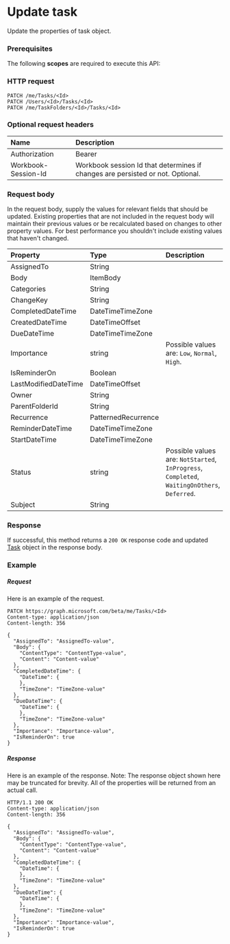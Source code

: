 # Update task

Update the properties of task object.
### Prerequisites
The following **scopes** are required to execute this API: 
### HTTP request
<!-- { "blockType": "ignored" } -->
```http
PATCH /me/Tasks/<Id>
PATCH /Users/<Id>/Tasks/<Id>
PATCH /me/TaskFolders/<Id>/Tasks/<Id>
```
### Optional request headers
| Name       | Description|
|:-----------|:-----------|
| Authorization  | Bearer <code>|
| Workbook-Session-Id  | Workbook session Id that determines if changes are persisted or not. Optional.|

### Request body
In the request body, supply the values for relevant fields that should be updated. Existing properties that are not included in the request body will maintain their previous values or be recalculated based on changes to other property values. For best performance you shouldn't include existing values that haven't changed.

| Property	   | Type	|Description|
|:---------------|:--------|:----------|
|AssignedTo|String||
|Body|ItemBody||
|Categories|String||
|ChangeKey|String||
|CompletedDateTime|DateTimeTimeZone||
|CreatedDateTime|DateTimeOffset||
|DueDateTime|DateTimeTimeZone||
|Importance|string| Possible values are: `Low`, `Normal`, `High`.|
|IsReminderOn|Boolean||
|LastModifiedDateTime|DateTimeOffset||
|Owner|String||
|ParentFolderId|String||
|Recurrence|PatternedRecurrence||
|ReminderDateTime|DateTimeTimeZone||
|StartDateTime|DateTimeTimeZone||
|Status|string| Possible values are: `NotStarted`, `InProgress`, `Completed`, `WaitingOnOthers`, `Deferred`.|
|Subject|String||

### Response
If successful, this method returns a `200 OK` response code and updated [Task](../resources/task.md) object in the response body.
### Example
##### Request
Here is an example of the request.
<!-- {
  "blockType": "request",
  "name": "update_task"
}-->
```http
PATCH https://graph.microsoft.com/beta/me/Tasks/<Id>
Content-type: application/json
Content-length: 356

{
  "AssignedTo": "AssignedTo-value",
  "Body": {
    "ContentType": "ContentType-value",
    "Content": "Content-value"
  },
  "CompletedDateTime": {
    "DateTime": {
    },
    "TimeZone": "TimeZone-value"
  },
  "DueDateTime": {
    "DateTime": {
    },
    "TimeZone": "TimeZone-value"
  },
  "Importance": "Importance-value",
  "IsReminderOn": true
}
```
##### Response
Here is an example of the response. Note: The response object shown here may be truncated for brevity. All of the properties will be returned from an actual call.
<!-- {
  "blockType": "response",
  "truncated": true,
  "@odata.type": "microsoft.graph.Task"
} -->
```http
HTTP/1.1 200 OK
Content-type: application/json
Content-length: 356

{
  "AssignedTo": "AssignedTo-value",
  "Body": {
    "ContentType": "ContentType-value",
    "Content": "Content-value"
  },
  "CompletedDateTime": {
    "DateTime": {
    },
    "TimeZone": "TimeZone-value"
  },
  "DueDateTime": {
    "DateTime": {
    },
    "TimeZone": "TimeZone-value"
  },
  "Importance": "Importance-value",
  "IsReminderOn": true
}
```

<!-- uuid: 8fcb5dbc-d5aa-4681-8e31-b001d5168d79
2015-10-25 14:57:30 UTC -->
<!-- {
  "type": "#page.annotation",
  "description": "Update task",
  "keywords": "",
  "section": "documentation",
  "tocPath": ""
}-->